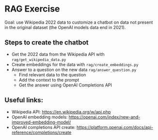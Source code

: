 # RAG Exercise

Goal: use Wikipedia 2022 data to customize a chatbot on data not present in
the original dataset (the OpenAI models data end in 2021).

## Steps to create the chatbot
- Get the 2022 data from the Wikipedia API with `rag/get_wikipedia_data.py`
- Create embeddings for the data with `rag/create_embeddings.py`
- Answer to a question on the new data `rag/answer_question.py`
  - Find relevant data to the question
  - Add the context to the prompt
  - Get the answer using OpenAI Completions API

## Useful links:
- Wikipedia API: https://en.wikipedia.org/w/api.php
- OpenAI embedding models: https://openai.com/index/new-and-improved-embedding-model/
- OpenAI completions API create: https://platform.openai.com/docs/api-reference/completions/create